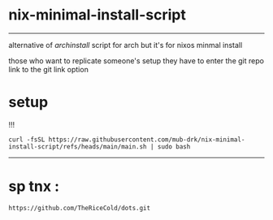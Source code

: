 # nix-minimal-install-script

---

alternative of *archinstall* script for arch
but it's for nixos minmal install 

those who want to replicate someone's setup they have to enter the git repo link to the git link option

# setup
!!!
```
curl -fsSL https://raw.githubusercontent.com/mub-drk/nix-minimal-install-script/refs/heads/main/main.sh | sudo bash

```

---
# sp tnx :

```
https://github.com/TheRiceCold/dots.git

```
